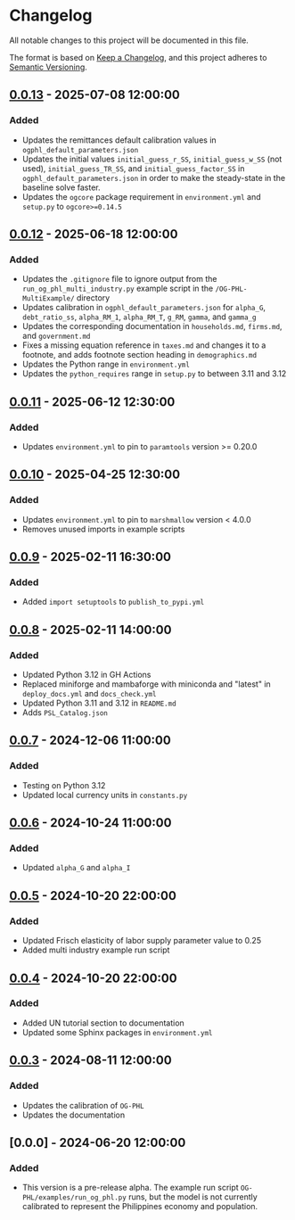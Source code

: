 # Changelog

All notable changes to this project will be documented in this file.

The format is based on [Keep a Changelog](https://keepachangelog.com/en/1.0.0/),
and this project adheres to [Semantic Versioning](https://semver.org/spec/v2.0.0.html).

## [0.0.13] - 2025-07-08 12:00:00

### Added

- Updates the remittances default calibration values in `ogphl_default_parameters.json`
- Updates the initial values `initial_guess_r_SS`, `initial_guess_w_SS` (not used), `initial_guess_TR_SS`, and `initial_guess_factor_SS` in `ogphl_default_parameters.json` in order to make the steady-state in the baseline solve faster.
- Updates the `ogcore` package requirement in `environment.yml` and `setup.py` to `ogcore>=0.14.5`

## [0.0.12] - 2025-06-18 12:00:00

### Added

- Updates the `.gitignore` file to ignore output from the `run_og_phl_multi_industry.py` example script in the `/OG-PHL-MultiExample/` directory
- Updates calibration in `ogphl_default_parameters.json` for `alpha_G`, `debt_ratio_ss`, `alpha_RM_1`, `alpha_RM_T`, `g_RM`, `gamma`, and `gamma_g`
- Updates the corresponding documentation in `households.md`, `firms.md`, and `government.md`
- Fixes a missing equation reference in `taxes.md` and changes it to a footnote, and adds footnote section heading in `demographics.md`
- Updates the Python range in `environment.yml`
- Updates the `python_requires` range in `setup.py` to between 3.11 and 3.12

## [0.0.11] - 2025-06-12 12:30:00

### Added

- Updates `environment.yml` to pin to `paramtools` version >= 0.20.0

## [0.0.10] - 2025-04-25 12:30:00

### Added

- Updates `environment.yml` to pin to `marshmallow` version < 4.0.0
- Removes unused imports in example scripts

## [0.0.9] - 2025-02-11 16:30:00

### Added

- Added `import setuptools` to `publish_to_pypi.yml`

## [0.0.8] - 2025-02-11 14:00:00

### Added

- Updated Python 3.12 in GH Actions
- Replaced miniforge and mambaforge with miniconda and "latest" in `deploy_docs.yml` and `docs_check.yml`
- Updated Python 3.11 and 3.12 in `README.md`
- Adds `PSL_Catalog.json`

## [0.0.7] - 2024-12-06 11:00:00

### Added

- Testing on Python 3.12
- Updated local currency units in `constants.py`

## [0.0.6] - 2024-10-24 11:00:00

### Added

- Updated `alpha_G` and `alpha_I`

## [0.0.5] - 2024-10-20 22:00:00

### Added

- Updated Frisch elasticity of labor supply parameter value to 0.25
- Added multi industry example run script

## [0.0.4] - 2024-10-20 22:00:00

### Added

- Added UN tutorial section to documentation
- Updated some Sphinx packages in `environment.yml`

## [0.0.3] - 2024-08-11 12:00:00

### Added

- Updates the calibration of `OG-PHL`
- Updates the documentation

## [0.0.0] - 2024-06-20 12:00:00

### Added

- This version is a pre-release alpha. The example run script `OG-PHL/examples/run_og_phl.py` runs, but the model is not currently calibrated to represent the Philippines economy and population.


[0.0.13]: https://github.com/EAPD-DRB/OG-PHL/compare/v0.0.12...v0.0.13
[0.0.12]: https://github.com/EAPD-DRB/OG-PHL/compare/v0.0.11...v0.0.12
[0.0.11]: https://github.com/EAPD-DRB/OG-PHL/compare/v0.0.10...v0.0.11
[0.0.10]: https://github.com/EAPD-DRB/OG-PHL/compare/v0.0.9...v0.0.10
[0.0.9]: https://github.com/EAPD-DRB/OG-PHL/compare/v0.0.8...v0.0.9
[0.0.8]: https://github.com/EAPD-DRB/OG-PHL/compare/v0.0.7...v0.0.8
[0.0.7]: https://github.com/EAPD-DRB/OG-PHL/compare/v0.0.6...v0.0.7
[0.0.6]: https://github.com/EAPD-DRB/OG-PHL/compare/v0.0.4...v0.0.6
[0.0.5]: https://github.com/EAPD-DRB/OG-PHL/compare/v0.0.4...v0.0.5
[0.0.4]: https://github.com/EAPD-DRB/OG-PHL/compare/v0.0.3...v0.0.4
[0.0.3]: https://github.com/EAPD-DRB/OG-PHL/compare/v0.0.0...v0.0.3
